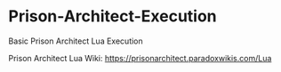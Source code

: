 # Prison-Architect-Execution
Basic Prison Architect Lua Execution

Prison Architect Lua Wiki: https://prisonarchitect.paradoxwikis.com/Lua
